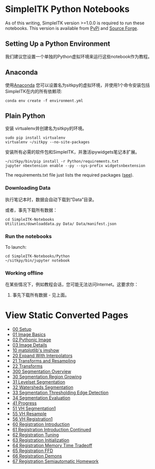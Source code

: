 # SimpleITK Python Notebooks

As of this writing, SimpleITK version >=1.0.0 is required to run these notebooks. This version is available from [PyPi](https://pypi.python.org/pypi/SimpleITK) and [Source Forge](http://sourceforge.net/projects/simpleitk/files/SimpleITK/1.0.0/Python/).

## Setting Up a Python Environment

我们建议您设置一个单独的Python虚拟环境来运行这些notebook作为教程。

## Anaconda
使用[Anaconda](https://www.continuum.io/) 您可以设置名为sitkpy的虚拟环境，并使用1个命令安装包括SimpleITK在内的所有依赖项:

    conda env create -f environment.yml


## Plain Python

安装 virtualenv并创建名为sitkpy的环境。

    sudo pip install virtualenv
    virtualenv ~/sitkpy --no-site-packages

安装所有必需的软件包和SimpleITK，并激活ipywidgets笔记本扩展。

    ~/sitkpy/bin/pip install -r Python/requirements.txt
    jupyter nbextension enable --py --sys-prefix widgetsnbextension

The requirements.txt file just lists the required packages ([see](requirements.txt)).


### Downloading Data

执行笔记本时，数据会自动下载到“Data”目录。

或者，事先下载所有数据：

    cd SimpleITK-Notebooks
    Utilities/downloaddata.py Data/ Data/manifest.json

### Run the notebooks

To launch:

    cd SimpleITK-Notebooks/Python
    ~/sitkpy/bin/jupyter notebook

### Working offline

在某些情况下，例如教程会话，您可能无法访问Internet。这要求你：

1. 事先下载所有数据 - 见上面。

# View Static Converted Pages

- [00 Setup](http://insightsoftwareconsortium.github.io/SimpleITK-Notebooks/Python_html/00_Setup.html)
- [01 Image Basics](http://insightsoftwareconsortium.github.io/SimpleITK-Notebooks/Python_html/01_Image_Basics.html)
- [02 Pythonic Image](http://insightsoftwareconsortium.github.io/SimpleITK-Notebooks/Python_html/02_Pythonic_Image.html)
- [03 Image Details](http://insightsoftwareconsortium.github.io/SimpleITK-Notebooks/Python_html/03_Image_Details.html)
- [10 matplotlib's imshow](http://insightsoftwareconsortium.github.io/SimpleITK-Notebooks/Python_html/10_matplotlib's_imshow.html)
- [20 Expand With Interpolators](http://insightsoftwareconsortium.github.io/SimpleITK-Notebooks/Python_html/20_Expand_With_Interpolators.html)
- [21 Transforms and Resampling](http://insightsoftwareconsortium.github.io/SimpleITK-Notebooks/Python_html/21_Transforms_and_Resampling.html)
- [22 Transforms](http://insightsoftwareconsortium.github.io/SimpleITK-Notebooks/Python_html/22_Transforms.html)
- [300 Segmentation Overview](http://insightsoftwareconsortium.github.io/SimpleITK-Notebooks/Python_html/300_Segmentation_Overview.html)
- [30 Segmentation Region Growing](http://insightsoftwareconsortium.github.io/SimpleITK-Notebooks/Python_html/30_Segmentation_Region_Growing.html)
- [31 Levelset Segmentation](http://insightsoftwareconsortium.github.io/SimpleITK-Notebooks/Python_html/31_Levelset_Segmentation.html)
- [32 Watersheds Segmentation](http://insightsoftwareconsortium.github.io/SimpleITK-Notebooks/Python_html/32_Watersheds_Segmentation.html)
- [33 Segmentation Thresholding Edge Detection](http://insightsoftwareconsortium.github.io/SimpleITK-Notebooks/Python_html/33_Segmentation_Thresholding_Edge_Detection.html)
- [34 Segmentation Evaluation](http://insightsoftwareconsortium.github.io/SimpleITK-Notebooks/Python_html/34_Segmentation_Evaluation.html)
- [41 Progress](http://insightsoftwareconsortium.github.io/SimpleITK-Notebooks/Python_html/41_Progress.html)
- [51 VH Segmentation1](http://insightsoftwareconsortium.github.io/SimpleITK-Notebooks/Python_html/51_VH_Segmentation1.html)
- [55 VH Resample](http://insightsoftwareconsortium.github.io/SimpleITK-Notebooks/Python_html/55_VH_Resample.html)
- [56 VH Registration1](http://insightsoftwareconsortium.github.io/SimpleITK-Notebooks/Python_html/56_VH_Registration1.html)
- [60 Registration Introduction](http://insightsoftwareconsortium.github.io/SimpleITK-Notebooks/Python_html/60_Registration_Introduction.html)
- [61 Registration Introduction Continued](http://insightsoftwareconsortium.github.io/SimpleITK-Notebooks/Python_html/61_Registration_Introduction_Continued.html)
- [62 Registration Tuning](http://insightsoftwareconsortium.github.io/SimpleITK-Notebooks/Python_html/62_Registration_Tuning.html)
- [63 Registration Initialization](http://insightsoftwareconsortium.github.io/SimpleITK-Notebooks/Python_html/63_Registration_Initialization.html)
- [64 Registration Memory Time Tradeoff](http://insightsoftwareconsortium.github.io/SimpleITK-Notebooks/Python_html/64_Registration_Memory_Time_Tradeoff.html)
- [65 Registration FFD](http://insightsoftwareconsortium.github.io/SimpleITK-Notebooks/Python_html/65_Registration_FFD.html)
- [66 Registration Demons](http://insightsoftwareconsortium.github.io/SimpleITK-Notebooks/Python_html/66_Registration_Demons.html)
- [67 Registration Semiautomatic Homework](http://insightsoftwareconsortium.github.io/SimpleITK-Notebooks/Python_html/67_Registration_Semiautomatic_Homework.html)
